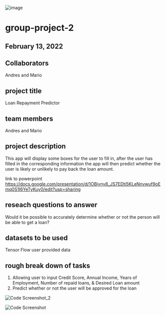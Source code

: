 ![image](https://user-images.githubusercontent.com/114365472/218619444-580f1aeb-e38c-401d-9f6d-13c2afdc0161.png)
# group-project-2

## February 13, 2022

## Collaborators

Andres and Mario

## project title
Loan Repayment Predictor

## team members
Andres and Mario


## project description
This app will display some boxes for the user to fill in, after the user has filled in the corresponding information the app will then predict whether the user is likely or unlikely to pay back the loan amount.

link to powerpoint https://docs.google.com/presentation/d/1OBiyny8_JS7EDti5KLeNnvwuf9oEmq0S1I6YeTyKuy0/edit?usp=sharing

## reseach questions to answer
Would it be possible to accurately determine whether or not the person will be able to get a loan?

## datasets to be used
Tensor Flow
user provided data

## rough break down of tasks
1. Allowing user to input Credit Score, Annual Income, Years of Employment, Number of repaid loans, & Desired Loan amount
2. Predict whether or not the user will be approved for the loan


![Code Screenshot_2](https://user-images.githubusercontent.com/114365472/218622337-49ae2b82-5815-4f34-b68e-b99f2b5eb0b1.png)

![Code Screenshot](https://user-images.githubusercontent.com/114365472/218625789-fecbec3c-19e1-4ee0-90e0-1ffaa5773db5.png)

